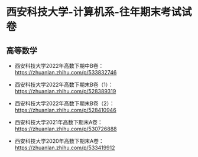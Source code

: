 # 西安科技大学-计算机系-往年期末考试试卷

## 高等数学

- 西安科技大学2022年高数下期中B卷：https://zhuanlan.zhihu.com/p/533832746

- 西安科技大学2022年高数下期末B卷（1）：https://zhuanlan.zhihu.com/p/528389319

- 西安科技大学2022年高数下期末B卷（2）：https://zhuanlan.zhihu.com/p/528410946

- 西安科技大学2021年高数下期末A卷：https://zhuanlan.zhihu.com/p/530726888

- 西安科技大学2020年高数下期末A卷：https://zhuanlan.zhihu.com/p/533419912
